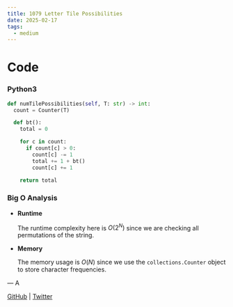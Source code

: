 ```yaml
---
title: 1079 Letter Tile Possibilities
date: 2025-02-17
tags:
  - medium
---
```


# Code

### Python3

```python
def numTilePossibilities(self, T: str) -> int:
  count = Counter(T)

  def bt():
    total = 0

    for c in count:
      if count[c] > 0:
        count[c] -= 1
        total += 1 + bt()
        count[c] += 1

    return total
```

### Big O Analysis

- **Runtime**

  The runtime complexity here is $O(2^N)$ since we are checking all permutations of the string.

- **Memory**

  The memory usage is $O(N)$ since we use the `collections.Counter` object to store character frequencies.

— A

[GitHub](https://github.com/AtharvaKamble) | [Twitter](https://twitter.com/AtharvaKamble07)
